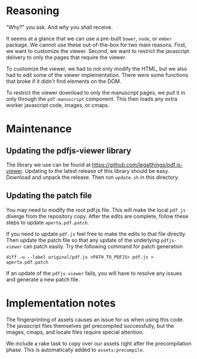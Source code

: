 # Reasoning

"Why?" you ask. And *why* you shall receive.

It seems at a glance that we can use a pre-built `bower`, `node`, or `ember`
package. We cannot use these out-of-the-box for two main reasons. First, we
want to customize the viewer. Second, we want to restrict the javascript
delivery to only the pages that require the viewer.

To customize the viewer, we had to not only modify the HTML, but we also had
to edit some of the viewer implementation. There were some functions that
broke if it didn't find elements on the DOM.

To restrict the viewer download to only the manuscript pages, we pull it in
only through the `pdf-manuscript` component. This then loads any extra worker
javascript code, images, or cmaps.

# Maintenance

## Updating the pdfjs-viewer library

The library we use can be found at
<https://github.com/legalthings/pdf.js-viewer>. Updating to the latest release
of this library should be easy. Download and unpack the release. Then run
`update.sh` in this directory.

## Updating the patch file

You may need to modify the root pdf.js file. This will make the local `pdf.js`
diverge from the repository copy. After the edits are complete, follow these
steps to update `aperta.pdf.patch`.

If you need to update `pdf.js` feel free to make the edits to that file
directly. Then update the patch file so that any update of the underlying
`pdfjs-viewer` can patch easily. Try the following command for patch generation

    diff -u --label original/pdf.js <PATH_TO_PDFJS> pdf.js > aperta.pdf.patch

If an update of the `pdfjs-viewer` fails, you will have to resolve any issues
and generate a new patch file.

# Implementation notes

The fingerprinting of assets causes an issue for us when using this code. The
javascript files themselves get precompiled successfully, but the images,
cmaps, and locale files require special attention.

We include a rake task to copy over our assets right after the precompilation phase.
This is automatically added to `assets:precompile`.

